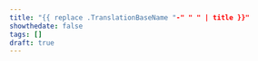 ```yaml
---
title: "{{ replace .TranslationBaseName "-" " " | title }}"
showthedate: false
tags: []
draft: true
---
```

